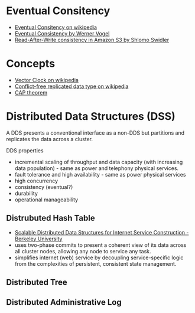 # Eventual Consitency
- [Eventual Consitency on wikipedia](https://en.wikipedia.org/wiki/Eventual_consistency)
- [Eventual Consistency by Werner Vogel](http://dl.acm.org/citation.cfm?doid=1435417.1435432)
- [Read-After-Write consistency in Amazon S3 by Shlomo Swidler](http://shlomoswidler.com/2009/12/read-after-write-consistency-in-amazon.html)

# Concepts
- [Vector Clock on wikipedia](https://en.wikipedia.org/wiki/Vector_clock)
- [Conflict-free replicated data type on wikipedia](https://en.wikipedia.org/wiki/Conflict-free_replicated_data_type)
- [CAP theorem](https://en.wikipedia.org/wiki/CAP_theorem)

# Distributed Data Structures (DSS)
A DDS presents a conventional interface as a non-DDS but partitions and replicates the data across a cluster.

DDS properties
- incremental scaling of throughput and data capacity (with increasing data population) - same as power and telephony physical services.
- fault tolerance and high availability - same as power physical services
- high concurrency
- consistency (eventual?)
- durability
- operational manageability

## Distrubuted Hash Table
- [Scalable Distributed Data Structures for Internet Service Construction - Berkeley University](https://www.usenix.org/legacy/event/osdi00/full_papers/gribble/gribble.pdf)
- uses two-phase commits to present a coherent view of its data across all cluster nodes, allowing any node to service any task.
- simplifies internet (web) service by decoupling service-specific logic from the complexities of persistent, consistent state management.

## Distributed Tree

## Distributed Administrative Log
